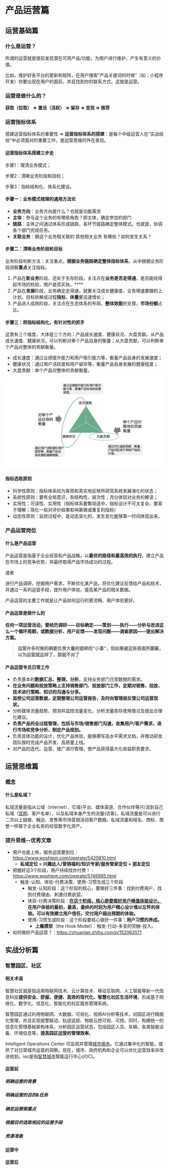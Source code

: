 # 产品运营篇

## 运营基础篇

### 什么是运营？

所谓的运营就是提前发现潜在可用产品/功能，为用户进行维护，产生有意义的价值。

比如，维护好各平台的更新和矩阵，在用户搜索“产品关键词的时候”（如：小程序开发）你要出现在用户的面前，并且找到你的联系方式，这就是运营。

### 运营是做什么的？

**获取（拉取） => 激活（活跃） => 留存 => 变现 => 推荐**

### 运营指标体系

搭建运营指标体系的重要性 => **运营指标体系的搭建**：是每个中级运营人在“实战经验”中必须面对的重要工作，是运营思维的外在表现。

#### **运营指标体系搭建三步走**

步骤1：理清业务模式；

步骤2：清晰业务阶段和目标；

步骤3：指标结构化、体系化建设。

#### 步骤一：业务模式梳理的通用方法论

- **业务方向**：业务方向是什么？也就是功能需求
- **主体**：参与这个业务的有哪些角色？即主体，确定参加的部门
- **链路**：主体之间通过体系形成链路，各环节链路确定整体模式。也就是，协调各个部门完成任务。
- **关联业务**：跟这个业务相关联的 其他相关业务 有哪些？如何发生关系？

#### 步骤二：清晰业务阶段和目标

业务阶段判断方法：关注重点，**根据业务链路确定整体指标体系**，从中根据业务阶段洞察**重点**关注指标。

1. 产品在**新业务**阶段，还处于生存阶段，关注点在**业务是否走得通**，是否能经得起市场的检验，用户是否买账。****
2. 产品在**发展**阶段，业务确定走得通，就要关注成长健康度，业务增速要跟的上计划，目标拆解成过程**指标**，**体量**要迅速增长；
3. 产品进入成熟阶段，关注点在生态体系的布局，**整体效能**的支撑，**市场份额**占比。

#### 步骤三：将指标结构化，有针对性的抓手

这里有三个维度，大体是三个方向：产品成长速度、健康状况、大盘贡献。从产品成长速度、健康状况，可以判断对单个产品自身的衡量；从大盘贡献，可以判断单个产品对整体的贡献衡量。

- 成长速度：通过业绩提升能力和用户吸引能力等，衡量产品自身的发展速度；
- 健康状况：通过用户活跃度和用户留存等，衡量产品自身发展的健康程度；
- 大盘贡献：单个产品对整体的贡献衡量。

![img](assets/产品运营篇/ioaLvMQcUMpcdHVwSf2m.png)

#### 指标选取原则

- 科学性原则：指标体系较为客观和真实地反映所研究系统发展演化的状态；
- 系统性原则：要有全局意识，有结构性、层次性；充分体现对业务的解读；
- 实用性：可读性、实用性（指标体系要繁简适中，指标设计不可太复杂，要易于理解；简化一些对评价结果影响甚微或重复的指标）
- 动态性原则：监控过程中，是动态变化的，发生变化能够第一时间体现出来。

### 产品运营岗位

#### 什么是产品运营

产品运营是指基于企业经营和产品战略，以**最优的路径和最高效的执行**，建立产品在市场上的竞争优势，并最终取得产品市场成功的过程。 

或者

进行产品调研，挖掘用户需求，不断优化某产品，将优化建议反馈给产品和技术，并通过一系列运营手段，提升用户体验，提高某产品的相关数据。

产品运营的主要工作就是让产品如何运行的更流畅、用户体验更好。

#### 产品运营是做什么的

**任何一项运营活动，要经历调研——目标确定——策划——执行——分析与改进这么一个循环周期，或数据分析、用户反馈——发现问题——调查原因——提出解决方案。**

> **运营许多时候的确要负责大量的锁碎的“小事”，但如果被这些表面所蒙蔽，以为运营就这样了，那就不对了**

#### 产品运营专员日常工作

- 负责基本的**数据汇总、整理、分析**，支持业务部门日常数据的需求。
- **在业务问题和投放策略上支持销售部门、投放部门工作，定期对销售、投放、技术进行策略、知识的沟通与分享。**
- **监控公司运营数据，定期整理公司运营报告，及时向管理层反馈公司运营现状。**
- 分析媒体流量趋势，预测并监控流量变化，分析流量库存使用情况及提出合理化建议。
- **负责产品的全过程管理，包括与市场/销售部门沟通，收集用户/客户需求、进行市场和竞争分析、制定产品规划。**
- 负责具体功能的设计，优化产品体验，能够撰写高水平需求文档，并推动研发团队按时完成产品开发、高质量上线。
- 对产品的迭代、运营、推广进行管理，使产品获得最大化收益职责要求。

## 运营思维篇

### 概念

#### 什么是私域？

私域流量是指从公域（internet）、它域(平台、媒体渠道、合作伙伴等)引流到自己私域（[官网](https://baike.baidu.com/item/官网/7805125?fromModule=lemma_inlink)、客户名单），以及私域本身产生的流量(访客)。私域流量是可以进行二次以上链接、触达、发售等市场营销活动客户数据。私域流量和域名、商标、商誉一样属于企业私有的经营数字化资产。

### 提升思维--优秀文章

- 用户也是上帝，服务运营要到位：https://www.woshipm.com/operate/5420810.html
  - **私域定位 = 兴趣达人/营销福利/知识专家/服务管家定位 + 朋友定位**
- 把握好这3个阶段，用户持续找你付费！：https://www.woshipm.com/operate/5746885.html
  - 触发-认知、体验-付费决策、使用-习惯生成三个阶段
    - 触发-认知阶段：这个阶段的核心，要做好三件事：找到付费用户、找到付费理由、刺激付费欲望。
    - 体验-付费决策阶段：**<u>在这个阶段，核心是要做好用户峰值体验设计。</u>在用户体验的最初，最高，最终的时刻为用户精心设计难以忘怀的体验。可以有效建立用户信任，交付用户超出预期的体验。**
    - 使用-习惯生成阶段：这个阶段要核心做好一件事：**用户习惯的养成。**
      - **上瘾模型**（the Hook Model）：触发-行动-多变的赏酬-投入。
- 如何做好产品运营？：https://zhuanlan.zhihu.com/p/152062071

## 实战分析篇

### 智慧园区、社区

#### 相关术语

智慧社区就是指运用物联网技术、云计算技术、移动互联网、人工智能等新一代信息科技**提供安全、舒服、便捷、高效的现代化、智慧化社区生活环境**，形成基于网络化、数字化、信息化、智能化的社区服务管理系统。

智慧园区通过利用物联网、大数据、可视化、视频AI分析等技术，对园区进行精细化管理，并且实现报警联动、轨迹追踪、物联云控可视、可控。同时，构建统一的信息化管理基础架构体系，分析园区运营状态，包括园区人员、车辆、各类智能设备、环境信息等，**提高园区运营的管理效率**。

Intelligent Operations Center 可监视并管理[城市服务](https://baike.baidu.com/item/城市服务/852783?fromModule=lemma_inlink)。它通过集中化的智能，提供了对日常城市运营的洞察。现在，城市、政府机构和企业可以优化运营效率并改进规划。ioc是指[智慧城市](https://baike.baidu.com/item/智慧城市/9334841?fromModule=lemma_inlink)智能运行中心(IOC)。

#### 运营前

##### 明确运营的背景

##### 明确运营的目的&任务

##### 确定运营侧重点

##### 根据目的选取相应的运营手段

##### 资源准备

#### 运营中

#### 运营后